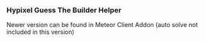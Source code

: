 ### Hypixel Guess The Builder Helper

Newer version can be found in Meteor Client Addon (auto solve not included in this version)

